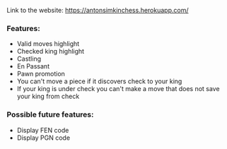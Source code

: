 Link to the website:
https://antonsimkinchess.herokuapp.com/

### Features:

+ Valid moves highlight
+ Checked king highlight
+ Castling
+ En Passant
+ Pawn promotion
+ You can't move a piece if it discovers check to your king
+ If your king is under check you can't make a move that does not save your king from check

### Possible future features:

+ Display FEN code
+ Display PGN code
